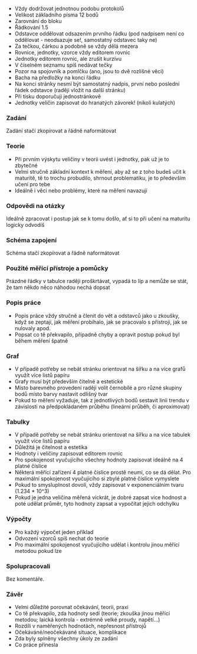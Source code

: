 - Vždy dodržovat jednotnou podobu protokolů
- Velikost základního písma 12 bodů
- Zarovnání do bloku
- Řádkování 1.5
- Odstavce oddělovat odsazením prvního řádku (pod nadpisem není co oddělovat - neodsazuje se!, samostatný odstavec taky ne)
- Za tečkou, čárkou a podobně se vždy dělá mezera
- Rovnice, jednotky, vzorce vždy editorem rovnic
- Jednotky editorem rovnic, ale zrušit kurzívu
- V číselném seznamu spíš nedávat tečky
- Pozor na spojovník a pomlčku (ano, jsou to dvě rozlišné věci)
- Bacha na předložky na konci řádku
- Na konci stránky nesmí být samostatný nadpis, první nebo poslední řádek odstavce (raději vložit na další stránku)
- Při tisku doporučuji jednostránkově
- Jednotky veličin zapisovat do hranatých závorek! (nikoli kulatých)

### Zadání
Zadání stačí zkopírovat a řádně naformátovat

### Teorie
- Při prvním výskytu veličiny v teorii uvést i jednotky, pak už je to zbytečné
- Velmi stručně základní kontext k měření, aby až se z toho budeš učit k maturitě, tě to trochu probudilo, shrnout problematiku, je to především učení pro tebe
- Ideálně i věci nebo problémy, které na měření navazují

### Odpovědi na otázky
Ideálně zpracovat i postup jak se k tomu došlo, ať si to při učení na maturitu logicky odvodíš

### Schéma zapojení
Schéma stačí zkopírovat a řádně naformátovat

### Použité měřící přístroje a pomůcky
Prázdné řádky v tabulce raději proškrtávat, vypadá to líp a nemůže se stát, že tam někdo něco náhodou nechá dopsat

### Popis práce
- Popis práce vždy stručně a členit do vět a odstavců jako u zkoušky, když se zeptají, jak měření probíhalo, jak se pracovalo s přístroji, jak se nulovaly apod.
- Popsat co tě překvapilo, případně chyby a opravit postup pokud byl během měření špatně

### Graf
- V případě potřeby se nebát stránku orientovat na šířku a na více grafů využít více listů papíru
- Grafy musí být především čitelné a estetické
- Místo barevného provedení raději volit černobílé a pro různé skupiny bodů místo barvy nastavit odlišný tvar
- Pokud to měření vyžaduje, tak z jednotlivých bodů sestavit linii trendu v závislosti na předpokládaném průběhu (lineární průběh, či aproximovat)

### Tabulky
- V případě potřeby se nebát stránku orientovat na šířku a na více tabulek využít více listů papíru
- Důležitá je čitelnost a estetika
- Hodnoty i veličiny zapisovat editorem rovnic
- Pro spokojenost vyučujícího všechny hodnoty zapisovat ideálně na 4 platné číslice
- Některá měřící zařízení 4 platné číslice prostě neumí, co se dá dělat. Pro maximální spokojenost vyučujícího si zbylé platné číslice vymyslete
- Pokud to smysluplnost dovolí, vždy zapisovat v exponenciálním tvaru (1.234 * 10^3)
- Pokud je jedna veličina měřená víckrát, je dobré zapsat více hodnost a poté udělat průměr, tyto hodnoty zapsat a vypočítat jejich odchylku

### Výpočty
- Pro každý výpočet jeden příklad
- Odvození vzorců spíš nechat do teorie
- Pro maximální spokojenost vyučujícího udělat i kontrolu jinou měřící metodou pokud lze

### Spolupracovali
Bez komentáře.

### Závěr
- Velmi důležité porovnat očekávání, teorii, praxi
- Co tě překvapilo, zda hodnoty sedí (teorie; zkouška jinou měřící metodou; laická kontrola - extrémně velké proudy, napětí...)
- Rozdíli v naměřených hodnotách, nepřesnost přístrojů
- Očekáváné/neočekávané situace, komplikace
- Zda byly splněny všechny úkoly ze zadání
- Co práce přinesla
